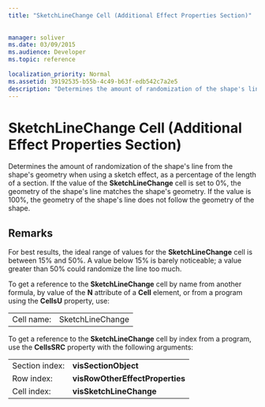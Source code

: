 ```yaml
---
title: "SketchLineChange Cell (Additional Effect Properties Section)"
 
 
manager: soliver
ms.date: 03/09/2015
ms.audience: Developer
ms.topic: reference
 
localization_priority: Normal
ms.assetid: 39192535-b55b-4c49-b63f-edb542c7a2e5
description: "Determines the amount of randomization of the shape's line from the shape's geometry when using a sketch effect, as a percentage of the length of a section. If the value of the SketchLineChange cell is set to 0%, the geometry of the shape's line matches the shape's geometry. If the value is 100%, the geometry of the shape's line does not follow the geometry of the shape."
---
```


# SketchLineChange Cell (Additional Effect Properties Section)

Determines the amount of randomization of the shape's line from the shape's geometry when using a sketch effect, as a percentage of the length of a section. If the value of the **SketchLineChange** cell is set to 0%, the geometry of the shape's line matches the shape's geometry. If the value is 100%, the geometry of the shape's line does not follow the geometry of the shape. 
  
## Remarks

For best results, the ideal range of values for the **SketchLineChange** cell is between 15% and 50%. A value below 15% is barely noticeable; a value greater than 50% could randomize the line too much. 
  
To get a reference to the **SketchLineChange** cell by name from another formula, by value of the **N** attribute of a **Cell** element, or from a program using the **CellsU** property, use: 
  
|||
|:-----|:-----|
| Cell name:  <br/> | SketchLineChange  <br/> |
   
To get a reference to the **SketchLineChange** cell by index from a program, use the **CellsSRC** property with the following arguments: 
  
|||
|:-----|:-----|
| Section index:  <br/> |**visSectionObject** <br/> |
| Row index:  <br/> |**visRowOtherEffectProperties** <br/> |
| Cell index:  <br/> |**visSketchLineChange** <br/> |
   

